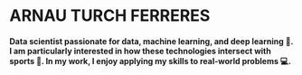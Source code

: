 # ARNAU TURCH FERRERES

#### Data scientist passionate for data, machine learning, and deep learning 🤖. I am particularly interested in how these technologies intersect with sports 🏈. In my work, I enjoy applying my skills to real-world problems 💻.
